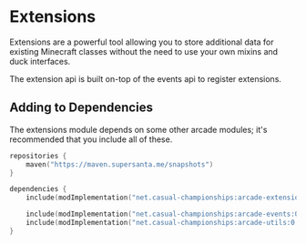 # Extensions

Extensions are a powerful tool allowing you to store additional data for existing
Minecraft classes without the need to use your own mixins and duck interfaces.

The extension api is built on-top of the events api to register extensions.

## Adding to Dependencies

The extensions module depends on some other arcade modules; it's recommended that you
include all of these.

```kts
repositories {
    maven("https://maven.supersanta.me/snapshots")
}

dependencies {
    include(modImplementation("net.casual-championships:arcade-extensions:0.3.1-alpha.16+1.21.3")!!)

    include(modImplementation("net.casual-championships:arcade-events:0.3.1-alpha.16+1.21.3")!!)
    include(modImplementation("net.casual-championships:arcade-utils:0.3.1-alpha.16+1.21.3")!!)
}
```

